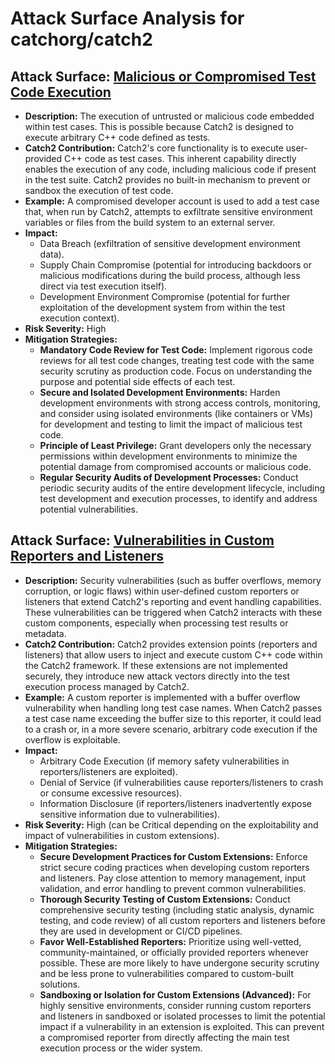 # Attack Surface Analysis for catchorg/catch2

## Attack Surface: [Malicious or Compromised Test Code Execution](./attack_surfaces/malicious_or_compromised_test_code_execution.md)

*   **Description:** The execution of untrusted or malicious code embedded within test cases. This is possible because Catch2 is designed to execute arbitrary C++ code defined as tests.
*   **Catch2 Contribution:** Catch2's core functionality is to execute user-provided C++ code as test cases. This inherent capability directly enables the execution of any code, including malicious code if present in the test suite. Catch2 provides no built-in mechanism to prevent or sandbox the execution of test code.
*   **Example:** A compromised developer account is used to add a test case that, when run by Catch2, attempts to exfiltrate sensitive environment variables or files from the build system to an external server.
*   **Impact:**
    *   Data Breach (exfiltration of sensitive development environment data).
    *   Supply Chain Compromise (potential for introducing backdoors or malicious modifications during the build process, although less direct via test execution itself).
    *   Development Environment Compromise (potential for further exploitation of the development system from within the test execution context).
*   **Risk Severity:** High
*   **Mitigation Strategies:**
    *   **Mandatory Code Review for Test Code:** Implement rigorous code reviews for all test code changes, treating test code with the same security scrutiny as production code. Focus on understanding the purpose and potential side effects of each test.
    *   **Secure and Isolated Development Environments:** Harden development environments with strong access controls, monitoring, and consider using isolated environments (like containers or VMs) for development and testing to limit the impact of malicious test code.
    *   **Principle of Least Privilege:** Grant developers only the necessary permissions within development environments to minimize the potential damage from compromised accounts or malicious code.
    *   **Regular Security Audits of Development Processes:** Conduct periodic security audits of the entire development lifecycle, including test development and execution processes, to identify and address potential vulnerabilities.

## Attack Surface: [Vulnerabilities in Custom Reporters and Listeners](./attack_surfaces/vulnerabilities_in_custom_reporters_and_listeners.md)

*   **Description:** Security vulnerabilities (such as buffer overflows, memory corruption, or logic flaws) within user-defined custom reporters or listeners that extend Catch2's reporting and event handling capabilities. These vulnerabilities can be triggered when Catch2 interacts with these custom components, especially when processing test results or metadata.
*   **Catch2 Contribution:** Catch2 provides extension points (reporters and listeners) that allow users to inject and execute custom C++ code within the Catch2 framework. If these extensions are not implemented securely, they introduce new attack vectors directly into the test execution process managed by Catch2.
*   **Example:** A custom reporter is implemented with a buffer overflow vulnerability when handling long test case names. When Catch2 passes a test case name exceeding the buffer size to this reporter, it could lead to a crash or, in a more severe scenario, arbitrary code execution if the overflow is exploitable.
*   **Impact:**
    *   Arbitrary Code Execution (if memory safety vulnerabilities in reporters/listeners are exploited).
    *   Denial of Service (if vulnerabilities cause reporters/listeners to crash or consume excessive resources).
    *   Information Disclosure (if reporters/listeners inadvertently expose sensitive information due to vulnerabilities).
*   **Risk Severity:** High (can be Critical depending on the exploitability and impact of vulnerabilities in custom extensions).
*   **Mitigation Strategies:**
    *   **Secure Development Practices for Custom Extensions:** Enforce strict secure coding practices when developing custom reporters and listeners. Pay close attention to memory management, input validation, and error handling to prevent common vulnerabilities.
    *   **Thorough Security Testing of Custom Extensions:** Conduct comprehensive security testing (including static analysis, dynamic testing, and code review) of all custom reporters and listeners before they are used in development or CI/CD pipelines.
    *   **Favor Well-Established Reporters:**  Prioritize using well-vetted, community-maintained, or officially provided reporters whenever possible. These are more likely to have undergone security scrutiny and be less prone to vulnerabilities compared to custom-built solutions.
    *   **Sandboxing or Isolation for Custom Extensions (Advanced):** For highly sensitive environments, consider running custom reporters and listeners in sandboxed or isolated processes to limit the potential impact if a vulnerability in an extension is exploited. This can prevent a compromised reporter from directly affecting the main test execution process or the wider system.

